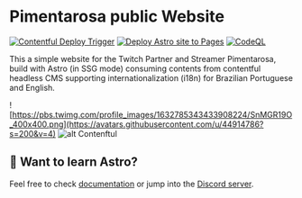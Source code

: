 # Pimentarosa public Website

[![Contentful Deploy Trigger](https://github.com/LeoLeal/pimentarosa.live/actions/workflows/contentful-publish.yml/badge.svg)](https://github.com/LeoLeal/pimentarosa.live/actions/workflows/contentful-publish.yml) [![Deploy Astro site to Pages](https://github.com/LeoLeal/pimentarosa.live/actions/workflows/astro.yml/badge.svg)](https://github.com/LeoLeal/pimentarosa.live/actions/workflows/astro.yml) [![CodeQL](https://github.com/LeoLeal/pimentarosa.live/actions/workflows/github-code-scanning/codeql/badge.svg)](https://github.com/LeoLeal/pimentarosa.live/actions/workflows/github-code-scanning/codeql)

This a simple website for the Twitch Partner and Streamer Pimentarosa, build with Astro (in SSG mode) consuming contents from contentful headless CMS supporting internationalization (i18n) for Brazilian Portuguese and English.

![https://pbs.twimg.com/profile_images/1632785343433908224/SnMGR19O_400x400.png](https://avatars.githubusercontent.com/u/44914786?s=200&v=4)
![alt Contenftul](https://avatars.githubusercontent.com/u/472182?s=200&v=4)

## 👀 Want to learn Astro?

Feel free to check [documentation](https://docs.astro.build) or jump into the [Discord server](https://astro.build/chat).
